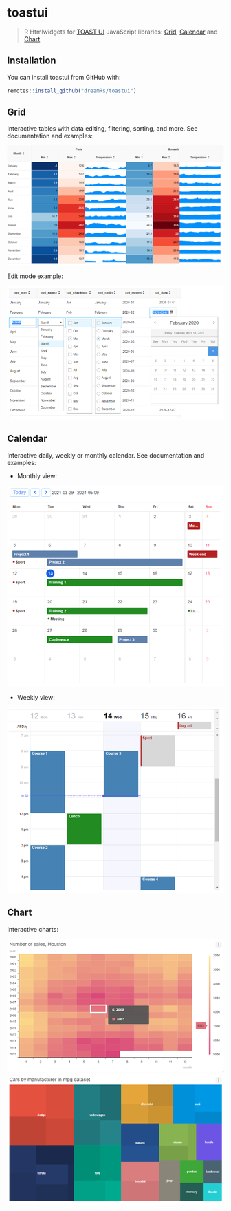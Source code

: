 # toastui

> R Htmlwidgets for [TOAST UI](https://ui.toast.com/) JavaScript libraries: [Grid](https://ui.toast.com/tui-grid), [Calendar](https://ui.toast.com/tui-calendar) and [Chart](https://ui.toast.com/tui-chart).

<!-- badges: start -->
<!-- badges: end -->


## Installation

You can install toastui from GitHub with:

``` r
remotes::install_github("dreamRs/toastui")
```

## Grid

Interactive tables with data editing, filtering, sorting, and more. See documentation and examples:

![](man/figures/grid.png)

Edit mode example:

![](man/figures/grid-edit.png)


## Calendar

Interactive daily, weekly or monthly calendar. See documentation and examples:

* Monthly view:

![](man/figures/calendar-month.png)

* Weekly view:

![](man/figures/calendar-week.png)


## Chart

Interactive charts:

![](man/figures/chart-heatmap.png)
![](man/figures/chart-treemap.png)

